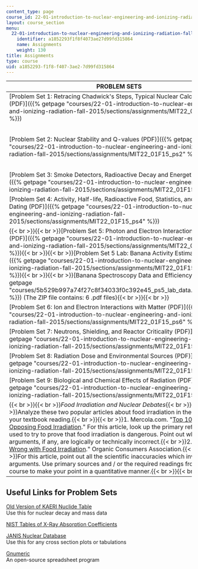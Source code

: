 ```yaml
---
content_type: page
course_id: 22-01-introduction-to-nuclear-engineering-and-ionizing-radiation-fall-2015
layout: course_section
menu:
  22-01-introduction-to-nuclear-engineering-and-ionizing-radiation-fall-2015:
    identifier: a1852293f1f8f4073ae27d99fd315864
    name: Assignments
    weight: 130
title: Assignments
type: course
uid: a1852293-f1f8-f407-3ae2-7d99fd315864
---
```


| PROBLEM SETS | SOLUTIONS |
| --- | --- |
| [Problem Set 1: Retracing Chadwick's Steps, Typical Nuclear Calculations (PDF)]({{% getpage "courses/22-01-introduction-to-nuclear-engineering-and-ionizing-radiation-fall-2015/sections/assignments/MIT22_01F15_ps1" %}}) | [Problem Set 1 Solutions (PDF)]({{% getpage "courses/22-01-introduction-to-nuclear-engineering-and-ionizing-radiation-fall-2015/sections/assignments/MIT22_01F15_ps1_sol" %}}) |
| [Problem Set 2: Nuclear Stability and Q-values (PDF)]({{% getpage "courses/22-01-introduction-to-nuclear-engineering-and-ionizing-radiation-fall-2015/sections/assignments/MIT22_01F15_ps2" %}}) | {{< br >}}{{< br >}}[Problem Set 2 Solutions (PDF)]({{% getpage "courses/22-01-introduction-to-nuclear-engineering-and-ionizing-radiation-fall-2015/sections/assignments/MIT22_01F15_ps2_sol" %}}){{< br >}}{{< br >}}[Gnumeric Spreadsheets Showing Intermediate Solutions (ZIP)]({{% getpage "courses/5dfd829498127fe0451cf8f416655e72_ps2_gnumeric.zip/sections" %}}) (The ZIP file contains: 3 .gnumeric files){{< br >}}{{< br >}} |
| [Problem Set 3: Smoke Detectors, Radioactive Decay and Energetics (PDF)]({{% getpage "courses/22-01-introduction-to-nuclear-engineering-and-ionizing-radiation-fall-2015/sections/assignments/MIT22_01F15_ps3" %}}) | [Problem Set 3 Solutions (PDF)]({{% getpage "courses/22-01-introduction-to-nuclear-engineering-and-ionizing-radiation-fall-2015/sections/assignments/MIT22_01F15_ps3_sol" %}}) |
| [Problem Set 4: Activity, Half-life, Radioactive Food, Statistics, and Radioactive Dating (PDF)]({{% getpage "courses/22-01-introduction-to-nuclear-engineering-and-ionizing-radiation-fall-2015/sections/assignments/MIT22_01F15_ps4" %}}) | [Problem Set 4 Solutions (PDF)]({{% getpage "courses/22-01-introduction-to-nuclear-engineering-and-ionizing-radiation-fall-2015/sections/assignments/MIT22_01F15_ps4_sol" %}}) |
| {{< br >}}{{< br >}}[Problem Set 5: Photon and Electron Interactions with Matter (PDF)]({{% getpage "courses/22-01-introduction-to-nuclear-engineering-and-ionizing-radiation-fall-2015/sections/assignments/MIT22_01F15_ps5" %}}){{< br >}}{{< br >}}[Problem Set 5 Lab: Banana Activity Estimation (PDF)]({{% getpage "courses/22-01-introduction-to-nuclear-engineering-and-ionizing-radiation-fall-2015/sections/assignments/MIT22_01F15_ps5_lab" %}}){{< br >}}{{< br >}}[Banana Spectroscopy Data and Efficiency (ZIP)]({{% getpage "courses/5b529b997a74f27c8f34033f0c392e45_ps5_lab_data.zip/sections" %}}) (The ZIP file contains: 6 .pdf files){{< br >}}{{< br >}} | {{< br >}}{{< br >}}[Problem Set 5 Solutions (PDF)]({{% getpage "courses/22-01-introduction-to-nuclear-engineering-and-ionizing-radiation-fall-2015/sections/assignments/MIT22_01F15_ps5_sol" %}}){{< br >}}{{< br >}}[Pictures of the Banana Lab (PDF)]({{% getpage "courses/22-01-introduction-to-nuclear-engineering-and-ionizing-radiation-fall-2015/sections/assignments/MIT22_01F15_ps5_labpics" %}}){{< br >}}{{< br >}} |
| [Problem Set 6: Ion and Electron Interactions with Matter (PDF)]({{% getpage "courses/22-01-introduction-to-nuclear-engineering-and-ionizing-radiation-fall-2015/sections/assignments/MIT22_01F15_ps6" %}}) | [Problem Set 6 Solutions (PDF)]({{% getpage "courses/22-01-introduction-to-nuclear-engineering-and-ionizing-radiation-fall-2015/sections/assignments/MIT22_01F15_ps6_sol" %}}) |
| [Problem Set 7: Neutrons, Shielding, and Reactor Criticality (PDF)]({{% getpage "courses/22-01-introduction-to-nuclear-engineering-and-ionizing-radiation-fall-2015/sections/assignments/MIT22_01F15_ps7" %}}) | [Problem Set 7 Solutions (PDF)]({{% getpage "courses/22-01-introduction-to-nuclear-engineering-and-ionizing-radiation-fall-2015/sections/assignments/MIT22_01F15_ps7_sol" %}}) |
| [Problem Set 8: Radiation Dose and Environmental Sources (PDF)]({{% getpage "courses/22-01-introduction-to-nuclear-engineering-and-ionizing-radiation-fall-2015/sections/assignments/MIT22_01F15_ps8" %}}) | [Problem Set 8 Solutions (PDF)]({{% getpage "courses/22-01-introduction-to-nuclear-engineering-and-ionizing-radiation-fall-2015/sections/assignments/MIT22_01F15_ps8_sol" %}}) |
| [Problem Set 9: Biological and Chemical Effects of Radiation (PDF)]({{% getpage "courses/22-01-introduction-to-nuclear-engineering-and-ionizing-radiation-fall-2015/sections/assignments/MIT22_01F15_ps9" %}}) | [Problem Set 9 Solutions (PDF)]({{% getpage "courses/22-01-introduction-to-nuclear-engineering-and-ionizing-radiation-fall-2015/sections/assignments/MIT22_01F15_ps9_sol" %}}) |
| {{< br >}}{{< br >}}_Food Irradiation and Nuclear Debates_{{< br >}}{{< br >}}Analyze these two popular articles about food irradiation in the context of your textbook reading.{{< br >}}{{< br >}}1.  Mercola.com. "[Top 10 Reasons For Opposing Food Irradiation](http://www.mercola.com/article/irradiated/irradiation_dangers.htm)." For this article, look up the primary references used to try to prove that food irradiation is dangerous. Point out which arguments, if any, are logically or technically incorrect.{{< br >}}2.  "[What's Wrong with Food Irradiation](https://www.organicconsumers.org/old_articles/Irrad/irradfact.php)." Organic Consumers Association.{{< br >}}{{< br >}}For this article, point out all the scientific inaccuracies which invalidate its arguments. Use primary sources and / or the required readings from the course to make your point in a quantitative manner.{{< br >}}{{< br >}} | _no solution provided_ 

Useful Links for Problem Sets
-----------------------------

[Old Version of KAERI Nuclide Table](http://atom.kaeri.re.kr:8080/)  
Use this for nuclear decay and mass data

[NIST Tables of X-Ray Absorption Coefficients](http://www.nist.gov/pml/data/xraycoef/)

[JANIS Nuclear Database](http://www.oecd-nea.org/janis/)  
Use this for any cross section plots or tabulations

[Gnumeric](http://www.gnumeric.org/)  
An open-source spreadsheet program